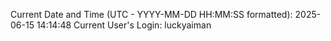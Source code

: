 Current Date and Time (UTC - YYYY-MM-DD HH:MM:SS formatted): 2025-06-15 14:14:48
Current User's Login: luckyaiman
